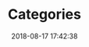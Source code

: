 ---
title: Categories
date: 2018-08-17 17:42:38
type: "categories"
front-matter: 
comments: false
---